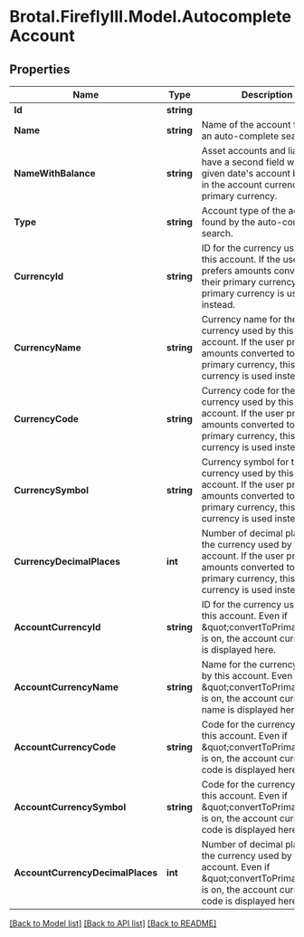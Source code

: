 # Brotal.FireflyIII.Model.AutocompleteAccount

## Properties

Name | Type | Description | Notes
------------ | ------------- | ------------- | -------------
**Id** | **string** |  | 
**Name** | **string** | Name of the account found by an auto-complete search. | 
**NameWithBalance** | **string** | Asset accounts and liabilities have a second field with the given date&#39;s account balance in the account currency or primary currency. | 
**Type** | **string** | Account type of the account found by the auto-complete search. | 
**CurrencyId** | **string** | ID for the currency used by this account. If the user prefers amounts converted to their primary currency, this primary currency is used instead. | 
**CurrencyName** | **string** | Currency name for the currency used by this account. If the user prefers amounts converted to their primary currency, this primary currency is used instead. | 
**CurrencyCode** | **string** | Currency code for the currency used by this account. If the user prefers amounts converted to their primary currency, this primary currency is used instead. | 
**CurrencySymbol** | **string** | Currency symbol for the currency used by this account. If the user prefers amounts converted to their primary currency, this primary currency is used instead. | 
**CurrencyDecimalPlaces** | **int** | Number of decimal places for the currency used by this account. If the user prefers amounts converted to their primary currency, this primary currency is used instead. | 
**AccountCurrencyId** | **string** | ID for the currency used by this account. Even if \&quot;convertToPrimary\&quot; is on, the account currency ID is displayed here. | [optional] 
**AccountCurrencyName** | **string** | Name for the currency used by this account. Even if \&quot;convertToPrimary\&quot; is on, the account currency name is displayed here. | [optional] 
**AccountCurrencyCode** | **string** | Code for the currency used by this account. Even if \&quot;convertToPrimary\&quot; is on, the account currency code is displayed here. | [optional] 
**AccountCurrencySymbol** | **string** | Code for the currency used by this account. Even if \&quot;convertToPrimary\&quot; is on, the account currency code is displayed here. | [optional] 
**AccountCurrencyDecimalPlaces** | **int** | Number of decimal places for the currency used by this account. Even if \&quot;convertToPrimary\&quot; is on, the account currency code is displayed here. | [optional] 

[[Back to Model list]](../../README.md#documentation-for-models) [[Back to API list]](../../README.md#documentation-for-api-endpoints) [[Back to README]](../../README.md)

